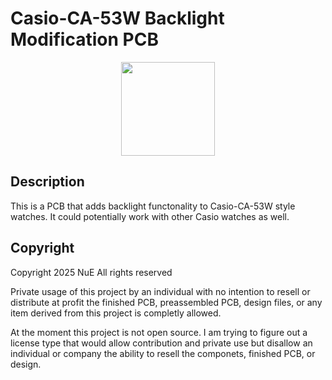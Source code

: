 # Casio-CA-53W Backlight Modification PCB

<div align="center">
<img src=pictures/Demo.jpg height="150">
</div>

## Description
This is a PCB that adds backlight functonality to Casio-CA-53W style watches. It could potentially work with other Casio watches as well.

## Copyright
Copyright 2025 NuE All rights reserved

Private usage of this project by an individual with no intention to resell or distribute at profit the finished PCB, preassembled PCB, design files, or any item derived from this project is completly allowed.

At the moment this project is not open source. I am trying to figure out a license type that would allow contribution and private use but disallow an individual or company the ability to resell the componets, finished PCB, or design.